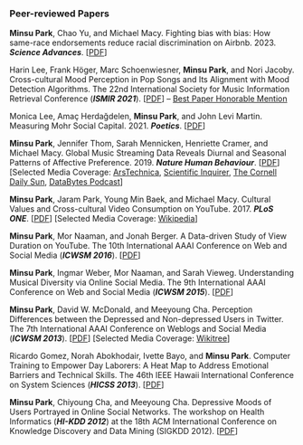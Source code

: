 ### Peer-reviewed Papers

**Minsu Park**, Chao Yu, and Michael Macy. Fighting bias with bias: How same-race endorsements reduce racial discrimination on Airbnb. 2023. ***Science Advances***. [[PDF](https://github.com/minsu-park/minsu-park.github.io/blob/master/publications/fight_bias_with_bias_sa_2023.pdf)]

Harin Lee, Frank Höger, Marc Schoenwiesner, **Minsu Park**, and Nori Jacoby. Cross-cultural Mood Perception in Pop Songs and Its Alignment with Mood Detection Algorithms. The 22nd International Society for Music Information Retrieval Conference (***ISMIR 2021***). [[PDF](https://github.com/minsu-park/minsu-park.github.io/blob/master/publications/cross-cultural_mood_perception_ismir_2021.pdf)] – <ins>Best Paper Honorable Mention</ins>

Monica Lee, Amaç Herdağdelen, **Minsu Park**, and John Levi Martin. Measuring Mohr Social Capital. 2021. ***Poetics***. [[PDF](https://github.com/minsu-park/minsu-park.github.io/blob/master/publications/mohr_social_capital_poetics_2021.pdf)]

**Minsu Park**, Jennifer Thom, Sarah Mennicken, Henriette Cramer, and Michael Macy. Global Music
Streaming Data Reveals Diurnal and Seasonal Patterns of Affective Preference. 2019. ***Nature Human
Behaviour***. [[PDF](https://github.com/minsu-park/minsu-park.github.io/blob/master/publications/affective_preference_nhb_2019.pdf)] [Selected Media Coverage: [ArsTechnica](https://arstechnica.com/science/2019/01/spotify-data-shows-how-music-preferences-change-with-latitude/), [Scientific Inquirer](https://scientificinquirer.com/2019/05/14/conversation-with-minsu-park-michael-macy-mining-spotifys-treasure-trove-of-data-for-worldwide-listening-habits/), [The Cornell Daily Sun](https://cornellsun.com/2019/01/31/cornell-led-research-team-links-music-choice-to-weather-region-gender-and-age/), [DataBytes Podcast](https://databytespodcast.github.io/episode/2019/03/01/personality-test-spotify.html)]

**Minsu Park**, Jaram Park, Young Min Baek, and Michael Macy. Cultural Values and Cross-cultural
Video Consumption on YouTube. 2017. ***PLoS ONE***. [[PDF](https://github.com/minsu-park/minsu-park.github.io/blob/master/publications/cultural_values_plosone_2017.pdf)] [Selected Media Coverage: [Wikipedia](https://en.wikipedia.org/wiki/Mass_communication)]

**Minsu Park**, Mor Naaman, and Jonah Berger. A Data-driven Study of View Duration on YouTube. The
10th International AAAI Conference on Web and Social Media (***ICWSM 2016***). [[PDF](https://github.com/minsu-park/minsu-park.github.io/blob/master/publications/view_duration_icwsm_2016.pdf)]

**Minsu Park**, Ingmar Weber, Mor Naaman, and Sarah Vieweg. Understanding Musical Diversity via
Online Social Media. The 9th International AAAI Conference on Web and Social Media (***ICWSM 2015***). [[PDF](https://github.com/minsu-park/minsu-park.github.io/blob/master/publications/musical_diversity_icwsm_2015.pdf)]

**Minsu Park**, David W. McDonald, and Meeyoung Cha. Perception Differences between the
Depressed and Non-depressed Users in Twitter. The 7th International AAAI Conference on Weblogs
and Social Media (***ICWSM 2013***). [[PDF](https://github.com/minsu-park/minsu-park.github.io/blob/master/publications/perception_differences_icwsm_2013.pdf)] [Selected Media Coverage: [Wikitree](https://www.wikitree.co.kr/articles/117404)]

Ricardo Gomez, Norah Abokhodair, Ivette Bayo, and **Minsu Park**. Computer Training to Empower
Day Laborers: A Heat Map to Address Emotional Barriers and Technical Skills. The 46th IEEE Hawaii
International Conference on System Sciences (***HICSS 2013***). [[PDF](https://github.com/minsu-park/minsu-park.github.io/blob/master/publications/barriers_and_tech_skills_hicss_2013.pdf)]

**Minsu Park**, Chiyoung Cha, and Meeyoung Cha. Depressive Moods of Users Portrayed in Online
Social Networks. The workshop on Health Informatics (***HI-KDD 2012***) at the 18th ACM International
Conference on Knowledge Discovery and Data Mining (SIGKDD 2012). [[PDF](https://github.com/minsu-park/minsu-park.github.io/blob/master/publications/depressive_moods_kdd_2012.pdf)]